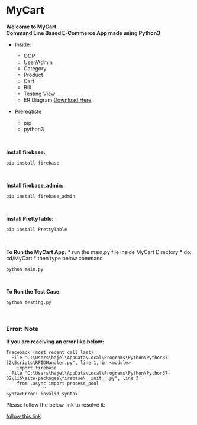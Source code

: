 # MyCart

**Welcome to MyCart.**<br />
**Command Line Based E-Commerce App made using Python3**

* Inside:
    * OOP
    * User/Admin
    * Category
    * Product
    * Cart
    * Bill
    * Testing [View](https://github.com/slk007/MyCart/blob/master/testing.py)
    * ER Diagram [Download Here](https://github.com/slk007/MyCart/raw/master/ER%20Diagram.pptx)


* Prereqtiste
    * pip
    * python3 

<br />

**Install firebase:**
```
pip install firebase
```
<br />

**Install firebase_admin:**
```
pip install firebase_admin
```
<br />

**Install PrettyTable:**
```
pip install PrettyTable
```
<br />

**To Run the MyCart App:**
    * run the main.py file inside MyCart Directory
    * do: cd/MyCart
    * then type below command

```
python main.py
```

<br />

**To Run the Test Case:**
```
python testing.py
```

<br />

### Error: Note
**If you are receiving an error like below:**
```
Traceback (most recent call last):
  File "C:\Users\hajel\AppData\Local\Programs\Python\Python37-32\Scripts\RFIDHandler.py", line 1, in <module>
    import firebase
  File "C:\Users\hajel\AppData\Local\Programs\Python\Python37-32\lib\site-packages\firebase\__init__.py", line 3
    from .async import process_pool
              ^
SyntaxError: invalid syntax
```
Please follow the below link to resolve it:

[follow this link](https://stackoverflow.com/questions/52133031/receiving-async-error-when-trying-to-import-the-firebase-package)